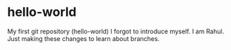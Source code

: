 # hello-world
My first git repository (hello-world)
I forgot to introduce myself.
I am Rahul. Just making these changes to learn about branches.
